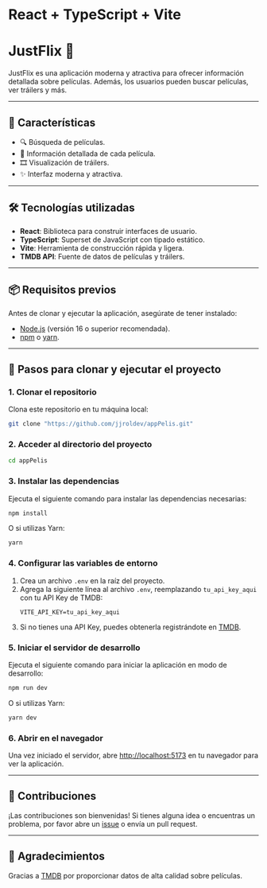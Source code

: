 # React + TypeScript + Vite
# JustFlix 🎥

JustFlix es una aplicación moderna y atractiva para ofrecer información detallada sobre películas. Además, los usuarios pueden buscar películas, ver tráilers y más.

---

## 🚀 Características

- 🔍 Búsqueda de películas.
- 📄 Información detallada de cada película.
- 🎞️ Visualización de tráilers.
- ✨ Interfaz moderna y atractiva.

---

## 🛠️ Tecnologías utilizadas

- **React**: Biblioteca para construir interfaces de usuario.
- **TypeScript**: Superset de JavaScript con tipado estático.
- **Vite**: Herramienta de construcción rápida y ligera.
- **TMDB API**: Fuente de datos de películas y tráilers.

---

## 📦 Requisitos previos

Antes de clonar y ejecutar la aplicación, asegúrate de tener instalado:

- [Node.js](https://nodejs.org/) (versión 16 o superior recomendada).
- [npm](https://www.npmjs.com/) o [yarn](https://yarnpkg.com/).

---

## 📝 Pasos para clonar y ejecutar el proyecto

### 1. **Clonar el repositorio**  
Clona este repositorio en tu máquina local:
```bash
git clone "https://github.com/jjroldev/appPelis.git"
```

### 2. **Acceder al directorio del proyecto**
```bash
cd appPelis
```

### 3. **Instalar las dependencias**
Ejecuta el siguiente comando para instalar las dependencias necesarias:
```bash
npm install
```
O si utilizas Yarn:
```bash
yarn
```

### 4. **Configurar las variables de entorno**
1. Crea un archivo `.env` en la raíz del proyecto.  
2. Agrega la siguiente línea al archivo `.env`, reemplazando `tu_api_key_aqui` con tu API Key de TMDB:
   ```env
   VITE_API_KEY=tu_api_key_aqui
   ```
3. Si no tienes una API Key, puedes obtenerla registrándote en [TMDB](https://www.themoviedb.org/).

### 5. **Iniciar el servidor de desarrollo**
Ejecuta el siguiente comando para iniciar la aplicación en modo de desarrollo:
```bash
npm run dev
```
O si utilizas Yarn:
```bash
yarn dev
```

### 6. **Abrir en el navegador**
Una vez iniciado el servidor, abre [http://localhost:5173](http://localhost:5173) en tu navegador para ver la aplicación.

---

## 🙌 Contribuciones

¡Las contribuciones son bienvenidas! Si tienes alguna idea o encuentras un problema, por favor abre un [issue](https://github.com/tuusuario/justflix/issues) o envía un pull request.

---

## 🌟 Agradecimientos

Gracias a [TMDB](https://www.themoviedb.org/) por proporcionar datos de alta calidad sobre películas.

